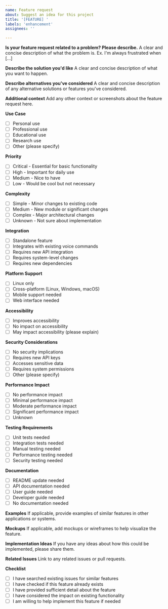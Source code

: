 ```yaml
---
name: Feature request
about: Suggest an idea for this project
title: '[FEATURE] '
labels: 'enhancement'
assignees: ''

---
```


**Is your feature request related to a problem? Please describe.**
A clear and concise description of what the problem is. Ex. I'm always frustrated when [...]

**Describe the solution you'd like**
A clear and concise description of what you want to happen.

**Describe alternatives you've considered**
A clear and concise description of any alternative solutions or features you've considered.

**Additional context**
Add any other context or screenshots about the feature request here.

**Use Case**
- [ ] Personal use
- [ ] Professional use
- [ ] Educational use
- [ ] Research use
- [ ] Other (please specify)

**Priority**
- [ ] Critical - Essential for basic functionality
- [ ] High - Important for daily use
- [ ] Medium - Nice to have
- [ ] Low - Would be cool but not necessary

**Complexity**
- [ ] Simple - Minor changes to existing code
- [ ] Medium - New module or significant changes
- [ ] Complex - Major architectural changes
- [ ] Unknown - Not sure about implementation

**Integration**
- [ ] Standalone feature
- [ ] Integrates with existing voice commands
- [ ] Requires new API integration
- [ ] Requires system-level changes
- [ ] Requires new dependencies

**Platform Support**
- [ ] Linux only
- [ ] Cross-platform (Linux, Windows, macOS)
- [ ] Mobile support needed
- [ ] Web interface needed

**Accessibility**
- [ ] Improves accessibility
- [ ] No impact on accessibility
- [ ] May impact accessibility (please explain)

**Security Considerations**
- [ ] No security implications
- [ ] Requires new API keys
- [ ] Accesses sensitive data
- [ ] Requires system permissions
- [ ] Other (please specify)

**Performance Impact**
- [ ] No performance impact
- [ ] Minimal performance impact
- [ ] Moderate performance impact
- [ ] Significant performance impact
- [ ] Unknown

**Testing Requirements**
- [ ] Unit tests needed
- [ ] Integration tests needed
- [ ] Manual testing needed
- [ ] Performance testing needed
- [ ] Security testing needed

**Documentation**
- [ ] README update needed
- [ ] API documentation needed
- [ ] User guide needed
- [ ] Developer guide needed
- [ ] No documentation needed

**Examples**
If applicable, provide examples of similar features in other applications or systems.

**Mockups**
If applicable, add mockups or wireframes to help visualize the feature.

**Implementation Ideas**
If you have any ideas about how this could be implemented, please share them.

**Related Issues**
Link to any related issues or pull requests.

**Checklist**
- [ ] I have searched existing issues for similar features
- [ ] I have checked if this feature already exists
- [ ] I have provided sufficient detail about the feature
- [ ] I have considered the impact on existing functionality
- [ ] I am willing to help implement this feature if needed 